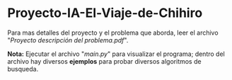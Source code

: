 # Proyecto-IA-El-Viaje-de-Chihiro

Para mas detalles del proyecto y el problema que aborda, leer el archivo "_Proyecto descripción del problema.pdf_".

**Nota:** Ejecutar el archivo "_main.py_" para visualizar el programa; dentro del archivo hay diversos **ejemplos** para probar diversos algoritmos de busqueda.
